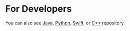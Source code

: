 For Developers
============
You can also see [Java](https://github.com/starlangsoftware/Sampling), [Python](https://github.com/starlangsoftware/Sampling-Py), [Swift](https://github.com/starlangsoftware/Sampling-Swift), or [C++](https://github.com/starlangsoftware/Sampling-CPP) repository.
